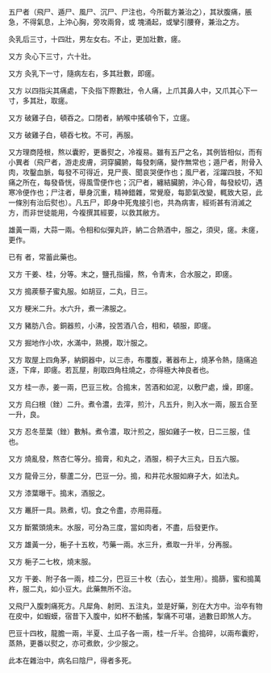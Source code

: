 五尸者（飛尸、遁尸、風尸、沉尸、尸注也，今所載方兼治之），其狀腹痛，脹急，不得氣息，上沖心胸，旁攻兩脅，或 塊涌起，或攣引腰脊，兼治之方。

灸乳后三寸，十四壯，男左女右。不止，更加壯數，瘥。

又方 灸心下三寸，六十壯。

又方 灸乳下一寸，隨病左右，多其壯數，即瘥。

又方 以四指尖其痛處，下灸指下際數壯，令人痛，上爪其鼻人中，又爪其心下一寸，多其壯，取瘥。

又方 破雞子白，頓吞之。口閉者，納喉中搖頓令下，立瘥。

又方 破雞子白，頓吞七枚。不可，再服。

又方理商陸根，熬以囊貯，更番熨之，冷複易。雖有五尸之名，其例皆相似，而有小異者（飛尸者，游走皮膚，洞穿臟腑，每發刺痛，變作無常也；遁尸者，附骨入肉，攻鑿血脈，每發不可得近，見尸喪、聞哀哭便作也；風尸者，淫躍四肢，不知痛之所在，每發昏恍，得風雪便作也；沉尸者，纏結臟腑，沖心脅，每發絞切，遇寒冷便作也；尸注者，舉身沉重，精神錯雜，常覺廢，每節氣改變，輒致大惡，此一條別有治后熨也）。凡五尸，即身中死鬼接引也，共為病害，經術甚有消滅之方，而非世徒能用，今複撰其經要，以救其敝方。

雄黃一兩，大蒜一兩。令相和似彈丸許，納二合熱酒中，服之，須臾，瘥。未瘥，更作。

已有 者，常蓄此藥也。

又方 干姜、桂，分等。末之，鹽孔指撮，熬，令青末，合水服之，即瘥。

又方 搗蒺藜子蜜丸服。如胡豆，二丸，日三。

又方 粳米二升。水六升，煮一沸服之。

又方 豬肪八合。銅器煎，小沸，投苦酒八合，相和，頓服，即瘥。

又方 掘地作小坎，水滿中，熟攪，取汁服之。

又方 取屋上四角茅，納銅器中，以三赤，布覆腹，著器布上，燒茅令熱，隨痛追逐，下痒，即瘥。若瓦屋，削取四角柱燒之，亦得極大神良者也。

又方 桂一赤，姜一兩，巴豆三枚。合搗末，苦酒和如泥，以敷尸處，燥，即瘥。

又方 烏臼根（銼）二升。煮令濃，去滓，煎汁，凡五升，則入水一兩，服五合至一升，良。

又方 忍冬莖葉（銼）數斛。煮令濃，取汁煎之，服如雞子一枚，日二三服，佳也。

又方 燒亂發，熬杏仁等分。搗膏，和丸之，酒服，桐子大三丸，日五六服。

又方 龍骨三分，藜蘆二分，巴豆一分。搗，和井花水服如麻子大，如法丸。

又方 漆葉曝干。搗末，酒服之。

又方 鼉肝一具。熟煮，切。食之令盡，亦用蒜薤。

又方 斷鱉頭燒末。水服，可分為三度，當如肉者，不盡，后發更作。

又方 雄黃一分，梔子十五枚，芍藥一兩。水三升，煮取一升半，分再服。

又方 梔子二七枚，燒末服。

又方 干姜、附子各一兩，桂二分，巴豆三十枚（去心，並生用）。搗篩，蜜和搗萬杵，服二丸，如小豆大。此藥無所不治。

又飛尸入腹刺痛死方。凡犀角、射罔、五注丸，並是好藥，別在大方中。治卒有物在皮中，如蝦蟆，宿昔下入腹中，如杯不動搖，掣痛不可堪，過數日即煞人方。

巴豆十四枚，龍膽一兩，半夏、土瓜子各一兩，桂一斤半。合搗碎，以兩布囊貯，蒸熱，更番以熨之，亦可煮飲，少少服之。

此本在雜治中，病名曰陰尸，得者多死。